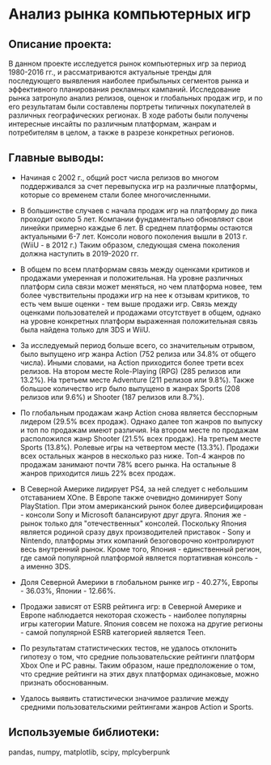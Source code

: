 # Анализ рынка компьютерных игр
## Описание проекта:
В данном проекте исследуется рынок компьютерных игр за период 1980-2016 гг., и рассматриваются актуальные тренды для последующего выявления наиболее прибыльных сегментов рынка и эффективного планирования рекламных кампаний. Исследование рынка затронуло анализ релизов, оценок и глобальных продаж игр, и по его результатам были составлены портреты типичных покупателей в различных географических регионах. В ходе работы были получены интересные инсайты по различным платформам, жанрам и потребителям в целом, а также в разрезе конкретных регионов.
## Главные выводы:
* Начиная с 2002 г., общий рост числа релизов во многом поддерживался за счет перевыпуска игр на различные платформы, которые со временем стали более многочисленными.

* В большинстве случаев с начала продаж игр на платформу до пика проходит около 5 лет. Компании фундаментально обновляют свои линейки примерно каждые 6 лет. В среднем платформы остаются актуальными 6-7 лет. Консоли нового поколения вышли в 2013 г. (WiiU - в 2012 г.) Таким образом, следующая смена поколения должна наступить в 2019-2020 гг.

* В общем по всем платформам связь между оценками критиков и продажами умеренная и положительная. На уровне различных платформ сила связи может меняться, но чем платформа новее, тем более чувствительны продажи игр на нее к отзывам критиков, то есть чем выше оценки - тем выше продажи игр. Связь между оценками пользователей и продажами отсутствует в общем, однако на уровне конкретных платформ выраженная положительная связь была найдена только для 3DS и WiiU.

* За исследуемый период больше всего, со значительным отрывом, было выпущено игр жанра Action (752 релиза или 34.8% от общего числа). Иными словами, на Action приходится более трети всех релизов. На втором месте Role-Playing (RPG) (285 релизов или 13.2%). На третьем месте Adventure (211 релизов или 9.8%). Также большое количество игр было выпущено в жанрах Sports (208 релизов или 9.6%) и Shooter (187 релизов или 8.7%).

* По глобальным продажам жанр Action снова является бесспорным лидером (29.5% всех продаж). Однако далее топ жанров по выпуску и топ по продажам имеют различия. На втором месте по продажам расположился жанр Shooter (21.5% всех продаж). На третьем месте Sports (13.8%). Ролевые игры на четвертом месте (13.3%). Продажи всех остальных жанров в несколько раз ниже. Топ-4 жанров по продажам занимают почти 78% всего рынка. На остальные 8 жанров приходится лишь 22% всех продаж.

* В Северной Америке лидирует PS4, за ней следует с небольшим отставанием XOne. В Европе также очевидно доминирует Sony PlayStation. При этом американский рынок более диверсифицирован - консоли Sony и Microsoft балансируют друг друга. Япония же - рынок только для "отечественных" консолей. Поскольку Япония является родиной сразу двух производителей приставок - Sony и Nintendo, платформы этих компаний безоговорочно контролируют весь внутренний рынок. Кроме того, Япония - единственный регион, где самой популярной платформой является портативная консоль - а именно 3DS.

* Доля Северной Америки в глобальном рынке игр - 40.27%, Европы - 36.03%, Японии - 12.66%.

* Продажи зависят от ESRB рейтинга игр: в Северной Америке и Европе наблюдается некоторая схожесть - наиболее популярны игры категории Mature. Япония совсем не похожа на другие регионы - самой популярной ESRB категорией является Teen.

* По результатам статистических тестов, не удалось отклонить гипотезу о том, что средние пользовательские рейтинги платформ Xbox One и PC равны. Таким образом, наше предположение о том, что средние рейтинги на этих двух платформах одинаковые, можно признать обоснованным.

* Удалось выявить статистически значимое различие между средними пользовательскими рейтингами жанров Action и Sports.
## Используемые библиотеки:
pandas, numpy, matplotlib, scipy, mplcyberpunk
